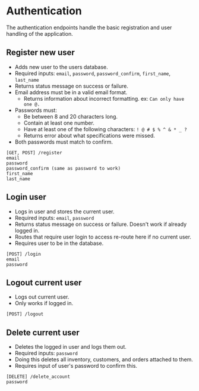 # Authentication
The authentication endpoints handle the basic registration and user handling of the application.

## Register new user
- Adds new user to the users database. 
- Required inputs: `email`, `password`, `password_confirm`, `first_name`, `last_name`
- Returns status message on success or failure.
- Email address must be in a valid email format.
    - Returns information about incorrect formatting. ex: `Can only have one @.`
- Passwords must:
    - Be between 8 and 20 characters long.
    - Contain at least one number.
    - Have at least one of the following characters: `! @ # $ % ^ & * _ ?`
    - Returns error about what specifications were missed.
- Both passwords must match to confirm.
```
[GET, POST] /register
email
password
password_confirm (same as password to work)
first_name
last_name
```
## Login user
- Logs in user and stores the current user. 
- Required inputs: `email`, `password`
- Returns status message on success or failure. Doesn't work if already logged in.
- Routes that require user login to access re-route here if no current user.
- Requires user to be in the database.
```
[POST] /login
email
password
```
## Logout current user
- Logs out current user. 
- Only works if logged in.
```
[POST] /logout
```
## Delete current user
- Deletes the logged in user and logs them out.
- Required inputs: `password`
- Doing this deletes all inventory, customers, and orders attached to them.
- Requires input of user's password to confirm this.
```
[DELETE] /delete_account
password
```